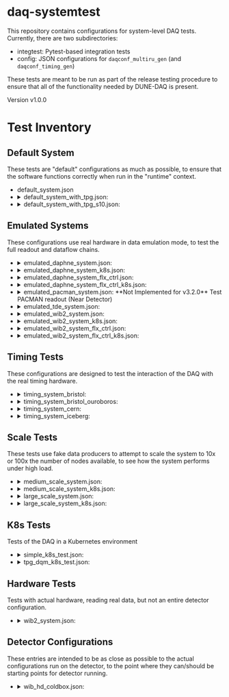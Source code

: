 # daq-systemtest

This repository contains configurations for system-level DAQ tests. Currently, there are two subdirectories:
* integtest: Pytest-based integration tests
* config: JSON configurations for `daqconf_multiru_gen` (and `daqconf_timing_gen`)

These tests are meant to be run as part of the release testing procedure to ensure that all of the functionality needed by DUNE-DAQ is present.

Version v1.0.0

# Test Inventory

## Default System
These tests are "default" configurations as much as possible, to ensure that the software functions correctly when run in the "runtime" context.

* default_system.json
* <details><summary>default_system_with_tpg.json: </summary>
  SW TPG enabled</details>
* <details><summary>default_system_with_tpg_s10.json: </summary>
  SW TPG enabled, data_rate_slowdown_factor of 10</details>

## Emulated Systems
These configurations use real hardware in data emulation mode, to test the full readout and dataflow chains.

* <details><summary>emulated_daphne_system.json: </summary>
  Test DAPHNE readout (i.e. PDS)</details>
* <details><summary>emulated_daphne_system_k8s.json: </summary>
  Same, but in a containerized environment</details>
* <details><summary>emulated_daphne_system_flx_ctrl.json: </summary>
  Test DAPHNE readout, using a FELIX control app to configure</details>
* <details><summary>emulated_daphne_system_flx_ctrl_k8s.json: </summary>
  Same, but in a containerized environment
* <details><summary>emulated_pacman_system.json: 
  **Not Implemented for v3.2.0** Test PACMAN readout (Near Detector)</details>
* <details><summary>emulated_tde_system.json: </summary>
  Test VD TDE readout</details>
* <details><summary>emulated_wib2_system.json: </summary>
  Test WIB2 readout</details>
* <details><summary>emulated_wib2_system_k8s.json: </summary>
  Same, but in a containerized environment</details>
* <details><summary>emulated_wib2_system_flx_ctrl.json: </summary>
  Test WIB2 readout, using a FELIX control app to configure</details>
* <details><summary>emulated_wib2_system_flx_ctrl_k8s.json: </summary>
  Same, but in a containerized environment</details>

## Timing Tests
These configurations are designed to test the interaction of the DAQ with the real timing hardware.

* <details><summary>timing_system_bristol: </summary>
  2 JSON files, `_daq.json` and `_timing.json`, the first is for a simple `daqconf_multiru_system`, and the second is for `daqconf_timing_gen` to configure the hardware.</details>
* <details><summary>timing_system_bristol_ouroboros: </summary>
  2 JSON files, `_daq.json` and `_timing.json`, the first is for a simple `daqconf_multiru_system`, and the second is for `daqconf_timing_gen` to configure the hardware.</details>
* <details><summary>timing_system_cern: </summary>
  2 JSON files, `_daq.json` and `_timing.json`, the first is for a simple `daqconf_multiru_system`, and the second is for `daqconf_timing_gen` to configure the hardware.</details>
* <details><summary>timing_system_iceberg: </summary>
  2 JSON files, `_daq.json` and `_timing.json`, the first is for a simple `daqconf_multiru_system`, and the second is for `daqconf_timing_gen` to configure the hardware.</details>

## Scale Tests
These tests use fake data producers to attempt to scale the system to 10x or 100x the number of nodes available, to see how the system performs under high load.

* <details><summary>medium_scale_system.json: </summary>
  A system with 10 fake data links on each of 13 readout hosts (currently)</details>
* <details><summary>medium_scale_system_k8s.json: </summary>
  Same, but in a containerized environment</details>
* <details><summary>large_scale_system.json: </summary>
  A system with 100 fake data links on each of 13 readout hosts (currently)</details>
* <details><summary>large_scale_system_k8s.json: </summary>
  Same, but in a containerized environment</details>

## K8s Tests
Tests of the DAQ in a Kubernetes environment

* <details><summary>simple_k8s_test.json: </summary>
  Default system in containers</details>
* <details><summary>tpg_dqm_k8s_test.json: </summary>
  Default system with SW TPG and DQM apps in containers</details>

## Hardware Tests
Tests with actual hardware, reading real data, but not an entire detector configuration.

* <details><summary>wib2_system.json: </summary>
  Readout a DUNEWIB in a single module.</details>

## Detector Configurations
These entries are intended to be as close as possible to the actual configurations run on the detector, to the point where they can/should be starting points for detector running.

* <details><summary>wib_hd_coldbox.json: </summary>
  Test configuration used for the HD Coldbox at NP04. This JSON file is designed for `wibconf_gen`.</details>

